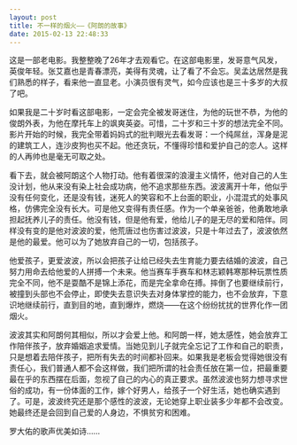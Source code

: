 ```yaml
---
layout: post
title: 不一样的烟火——《阿朗的故事》
date: 2015-02-13 22:48:33
---
```




这是一部老电影。我整整晚了26年才去观看它。在这部电影里，发哥意气风发，英俊年轻。张艾嘉也是青春漂亮，美得有灵魂，让了看了不会忘。吴孟达居然是我们熟悉的样子，看来他一直显老。小演员很有灵气，如今应该也是三十多岁的大叔了吧。

如果我是二十岁时看这部电影，一定会完全被发哥迷住，为他的玩世不恭，为他的俊朗外表，为他在摩托车上的飒爽英姿。可惜，二十岁和三十岁的想法完全不同。影片开始的时候，我完全带着妈妈式的批判眼光去看发哥：一个纯屌丝，浑身是泥的建筑工人，连沙皮狗也买不起。他还贪玩，不懂得珍惜和爱护自己的恋人。这样的人再帅也是毫无可取之处。

看下去，就会被阿朗这个人物打动。他有着很深的浪漫主义情怀，他对自己的人生没计划，他从来没有染上社会成功病，他不追求那些东西。波波离开十年，他似乎没有任何变化，还是没有钱，迷死人的笑容和不上台面的职业，小混混式的处事风格，仿佛完全没有长大。可是他又变得有责任感。作为一个单亲爸爸，他勇敢地承担起抚养儿子的责任。他没有钱，但是他有爱，他给儿子的是无尽的爱和陪伴。同样没有变的是他对波波的爱，他荒唐过也伤害过波波，只是十年过去了，波波依然是他的最爱。他可以为了她放弃自己的一切，包括孩子。
 

他爱孩子，更爱波波，所以会把孩子让给已经失去生育能力要去结婚的波波，自己努力用命去给他爱的人拼搏一个未来。他当赛车手赛车和林志颖韩寒那种玩票性质完全不同，他不是耍酷不是锦上添花，而是完全拿命在搏。摔倒了也要继续前行，被撞到头部也不会停止，即使失去意识失去对身体掌控的能力，也不会放弃，下意识地继续前行，直到目的地，直到爆炸，燃烧——在这个纷纷扰扰的世界化作一团烟火。
 

波波其实和阿朗何其相似，所以才会爱上他。和阿朗一样，她太感性，她会放弃工作陪伴孩子，放弃婚姻追求爱情。当她见到儿子就完全忘记了工作和自己的职责，只是想着去陪伴孩子，把所有失去的时间都补回来。如果我是老板会觉得她很没有责任心，我们普通人都不会这样做，我们把所谓的社会责任放在第一位，把最重要最在乎的东西摆在后面，忽视了自己的内心的真正要求。虽然波波也努力想寻求世俗的成功，有一份体面的工作，嫁个好男人，给孩子一个好生活，她也确实遇到了。可是，波波终究还是那个感性的波波，无论她穿上职业装多少年都不会改变。她最终还是会回到自己爱的人身边，不惧贫穷和困难。
 
罗大佑的歌声优美如诗……


